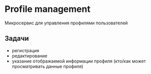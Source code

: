 # Profile management

Микросервис для управления профилями пользователей

## Задачи

- регистрация
- редактирование
- указание отображаемой информации профиля (кто/как может просматривать данные профиля)